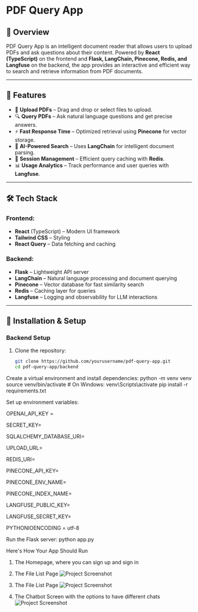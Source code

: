 # PDF Query App

## 📖 Overview
PDF Query App is an intelligent document reader that allows users to upload PDFs and ask questions about their content. Powered by **React (TypeScript)** on the frontend and **Flask, LangChain, Pinecone, Redis, and Langfuse** on the backend, the app provides an interactive and efficient way to search and retrieve information from PDF documents.

---

## 🚀 Features
- 📂 **Upload PDFs** – Drag and drop or select files to upload.
- 🔍 **Query PDFs** – Ask natural language questions and get precise answers.
- ⚡ **Fast Response Time** – Optimized retrieval using **Pinecone** for vector storage.
- 🧠 **AI-Powered Search** – Uses **LangChain** for intelligent document parsing.
- 🎯 **Session Management** – Efficient query caching with **Redis**.
- 📊 **Usage Analytics** – Track performance and user queries with **Langfuse**.

---

## 🛠️ Tech Stack
### **Frontend:**
- **React** (TypeScript) – Modern UI framework
- **Tailwind CSS** – Styling
- **React Query** – Data fetching and caching

### **Backend:**
- **Flask** – Lightweight API server
- **LangChain** – Natural language processing and document querying
- **Pinecone** – Vector database for fast similarity search
- **Redis** – Caching layer for queries
- **Langfuse** – Logging and observability for LLM interactions

---

## 🎯 Installation & Setup

### **Backend Setup**
1. Clone the repository:
   ```bash
   git clone https://github.com/yourusername/pdf-query-app.git
   cd pdf-query-app/backend


Create a virtual environment and install dependencies:
python -m venv venv
source venv/bin/activate   # On Windows: venv\Scripts\activate
pip install -r requirements.txt

Set up environment variables:


OPENAI_API_KEY = 


SECRET_KEY=


SQLALCHEMY_DATABASE_URI=

UPLOAD_URL=

 
REDIS_URI=

PINECONE_API_KEY= 

PINECONE_ENV_NAME=

PINECONE_INDEX_NAME=
 
LANGFUSE_PUBLIC_KEY= 

LANGFUSE_SECRET_KEY= 

PYTHONIOENCODING = utf-8




Run the Flask server:
python app.py


Here's How Your App Should Run
1. The Homepage, where you can sign up and sign in

2. The File List Page
   ![Project Screenshot](pdf_reader_pictures/documents_page.png)
4. The File List Page
   ![Project Screenshot](pdf_reader_pictures/upload_file.png)
5. The Chatbot Screen with the options to have different chats
   ![Project Screenshot](pdf_reader_pictures/chatbot_reader.png)
